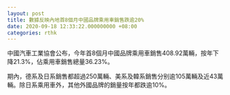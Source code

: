 ```yaml
---
layout: post
title: 數據反映內地首8個月中國品牌乘用車銷售跌逾20%
date: 2020-09-18 12:33:22.000000000 +08:00
categories: rthk
---
```


中國汽車工業協會公布，今年首8個月中國品牌乘用車銷售408.92萬輛，按年下降21.3%，佔乘用車銷售總量36.23%。

期內，德系及日系銷售都超過250萬輛、美系及韓系銷售分别逾105萬輛及近43萬輛。除日系乘用車外，其他外國品牌的銷量按年都跌逾10%。
